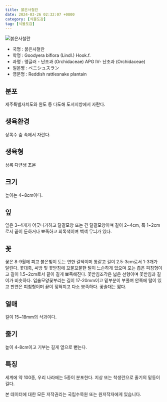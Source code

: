 ```yaml
---
title: 붉은사철란
date: 2024-03-26 02:32:07 +0800
category: [식물도감]
tag: [식물도감]
---
```




![붉은사철란](/fileUpload/plants/basic/Orchidaceae/Goodyera/15328/15328_1_th2.jpg)
- 국명 : 붉은사철란
- 학명 : Goodyera biflora (Lindl.) Hook.f.
- 과명 : 앵글러 - 난초과 (Orchidaceae) APG Ⅳ- 난초과 (Orchidaceae)
- 일본명 : ベニシュスラン
- 영문명 : Reddish rattlesnake plantain


## 분포
제주특별자치도와 완도 등 다도해 도서지방에서 자란다.
## 생육환경
상록수 숲 속에서 자란다.
## 생육형
상록 다년생 초본 
## 크기
높이는 4~8cm이다.
## 잎
잎은 3~4개가 어긋나기하고 달걀모양 또는 긴 달걀모양이며 길이 2~4cm, 폭 1~2cm로서 끝이 둔하거나 뾰족하고 회록색이며 백색 무늬가 있다.
## 꽃
꽃은 8-9월에 피고 붉은빛이 도는 연한 갈색이며 통같고 길이 2.5-3cm로서 1-3개가 달린다. 꽃대축, 씨방 및 꽃받침에 꼬불꼬불한 털이 느슨하게 있으며 포는 좁은 피침형이고 길이 1.5~2cm로서 끝이 길게 뾰족해진다. 꽃받침조각은 넓은 선형이며 꽃받침과 길이가 비슷하다. 입술모양꽃부리는 길이 17-20mm이고 밑부분이 부풀며 안쪽에 털이 있고 판연은 피침형이며 끝이 젖혀지고 다소 뾰족하다. 꽃술대는 짧다.
## 열매
길이 15~18mm의 삭과이다.
## 줄기
높이 4-8cm이고 기부는 길게 옆으로 뻗는다.
## 특징
세계에 약 100종, 우리 나라에는 5종이 분포한다. 지상 또는 착생란으로 줄기의 밑동이 길다.






본 데이터에 대한 모든 저작권리는 국립수목원 또는 원저작자에게 있습니다.
